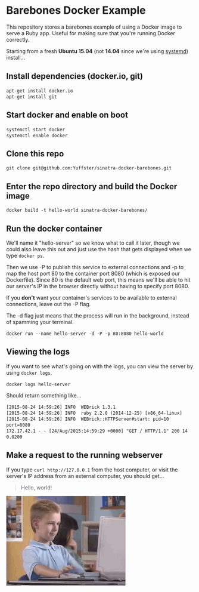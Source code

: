 # Barebones Docker Example

This repository stores a barebones example of using a Docker image to serve a Ruby app.  Useful for making sure that you're running Docker correctly.

Starting from a fresh **Ubuntu 15.04** (not **14.04** since we're using [systemd](https://www.digitalocean.com/community/tutorials/systemd-essentials-working-with-services-units-and-the-journal)) install...

## Install dependencies (docker.io, git)

```
apt-get install docker.io
apt-get install git
```

## Start docker and enable on boot

```
systemctl start docker
systemctl enable docker
```

## Clone this repo

```
git clone git@github.com:Yuffster/sinatra-docker-barebones.git
```

## Enter the repo directory and build the Docker image

```
docker build -t hello-world sinatra-docker-barebones/
```

## Run the docker container

We'll name it "hello-server" so we know what to call it later, though we could also leave this out and just use the hash that gets displayed when we type `docker ps`.

Then we use -P to publish this service to external connections and -p to map the host port 80 to the container port 8080 (which is exposed our Dockerfile).  Since 80 is the default web port, this means we'll be able to hit our server's IP in the browser directly without having to specify port 8080.

If you **don't** want your container's services to be available to external connections, leave out the -P flag.

The -d flag just means that the process will run in the background, instead of spamming your terminal.

```
docker run --name hello-server -d -P -p 80:8080 hello-world
```

## Viewing the logs

If you want to see what's going on with the logs, you can view the server by using `docker logs`.

```
docker logs hello-server
```

Should return something like...

```
[2015-08-24 14:59:26] INFO  WEBrick 1.3.1
[2015-08-24 14:59:26] INFO  ruby 2.2.0 (2014-12-25) [x86_64-linux]
[2015-08-24 14:59:26] INFO  WEBrick::HTTPServer#start: pid=10 port=8080
172.17.42.1 - - [24/Aug/2015:14:59:29 +0000] "GET / HTTP/1.1" 200 14 0.0200
```

## Make a request to the running webserver

If you type `curl http://127.0.0.1` from the host computer, or visit the server's IP address from an external computer, you should get...

> Hello, world!

![Thumbs up](thumbsup.gif)